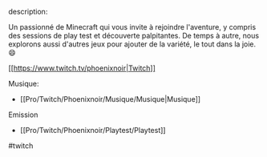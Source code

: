 
description:

Un passionné de Minecraft qui vous invite à rejoindre l'aventure, y compris des sessions de play test et découverte palpitantes. De temps à autre, nous explorons aussi d'autres jeux pour ajouter de la variété, le tout dans la joie. 😄

[[https://www.twitch.tv/phoenixnoir|Twitch]]


Musique:
- [[Pro/Twitch/Phoenixnoir/Musique/Musique|Musique]]

Emission
- [[Pro/Twitch/Phoenixnoir/Playtest/Playtest]]

#twitch


